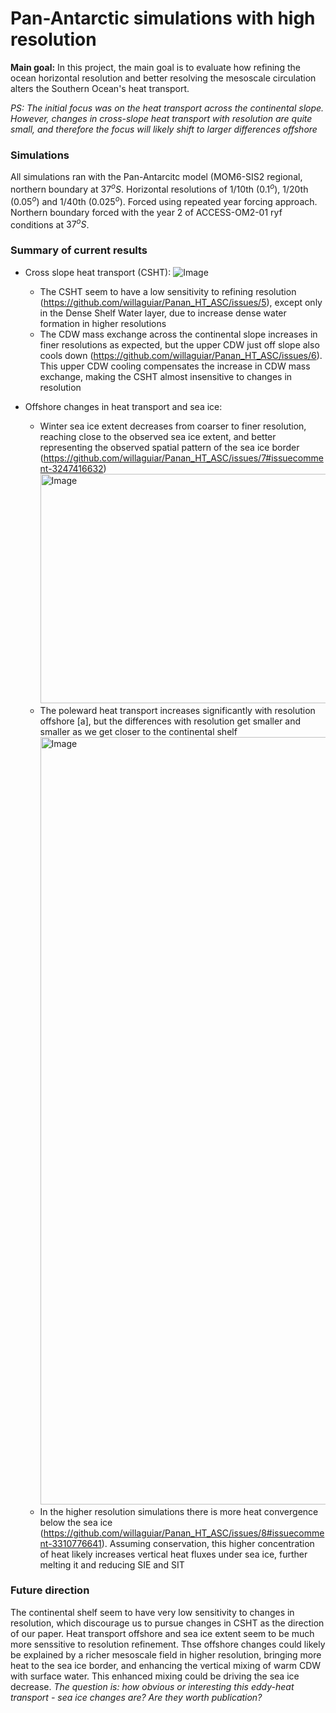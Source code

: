 # Pan-Antarctic simulations with high resolution
**Main goal:** In this project, the main goal is to evaluate how refining the ocean horizontal resolution and better resolving the mesoscale circulation alters the Southern Ocean's heat transport.

*PS: The initial focus was on the heat transport across the continental slope. However, changes in cross-slope heat transport with resolution are quite small, and therefore the focus will likely shift to larger differences offshore*

### Simulations
All simulations ran with the Pan-Antarcitc model (MOM6-SIS2 regional, northern boundary at $37^oS$. Horizontal resolutions of 1/10th ($0.1^o$), 1/20th ($0.05^o$) and 1/40th ($0.025^o$). Forced using repeated year forcing approach. Northern boundary forced with the year 2 of ACCESS-OM2-01 ryf conditions at $37^oS$.


### Summary of current results
- Cross slope heat transport (CSHT):
![Image](https://github.com/user-attachments/assets/089206c1-036a-4837-bbb4-d971cc2de852)
  - The CSHT seem to have a low sensitivity to refining resolution (https://github.com/willaguiar/Panan_HT_ASC/issues/5), except only in the Dense Shelf Water layer, due to increase dense water formation in higher resolutions
  - The CDW mass exchange across the continental slope increases in finer resolutions as expected, but the upper CDW just off slope also cools down (https://github.com/willaguiar/Panan_HT_ASC/issues/6). This upper CDW cooling compensates the increase in CDW mass exchange, making the CSHT almost insensitive to changes in resolution
 
    
- Offshore changes in heat transport and sea ice:
    - Winter sea ice extent decreases from coarser to finer resolution, reaching close to the observed sea ice extent, and better representing the observed spatial pattern of the sea ice border (https://github.com/willaguiar/Panan_HT_ASC/issues/7#issuecomment-3247416632) <img width="1347" height="367" alt="Image" src="https://github.com/user-attachments/assets/513c596c-5e06-4693-a67d-0cdafc684b1e" />
    - The poleward heat transport increases significantly with resolution offshore [a], but the differences with resolution get smaller and smaller as we get closer to the continental shelf <img width="3037" height="1228" alt="Image" src="https://github.com/user-attachments/assets/83bbf143-130e-4012-89d9-608807205580" />
    - In the higher resolution simulations there is more heat convergence below the sea ice (https://github.com/willaguiar/Panan_HT_ASC/issues/8#issuecomment-3310776641). Assuming conservation, this higher concentration of heat likely increases vertical heat fluxes under sea ice, further melting it and reducing SIE and SIT


### Future direction
The continental shelf seem to have very low sensitivity to changes in resolution, which discourage us to pursue changes in CSHT as the direction of our paper. Heat transport offshore and sea ice extent seem to be much more senssitive to resolution refinement. Thse offshore changes could likely be explained by a richer mesoscale field in higher resolution, bringing more heat to the sea ice border, and enhancing the vertical mixing of warm CDW with surface water. This enhanced mixing could be driving the sea ice decrease. *The question is: how obvious or interesting  this eddy-heat transport - sea ice changes are? Are they worth publication?* 

   

